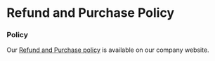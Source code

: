 # Refund and Purchase Policy

### Policy

Our [Refund and Purchase policy](https://sonoransoftware.com/assets/files/internal/purchase\_policy.pdf) is available on our company website.
